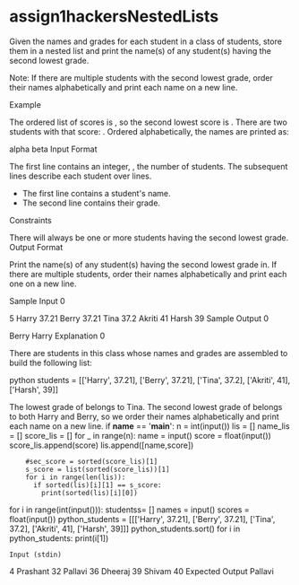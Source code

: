# assign1hackersNestedLists
Given the names and grades for each student in a class of  students, store them in a nested list and print the name(s) of any student(s) having the second lowest grade.

Note: If there are multiple students with the second lowest grade, order their names alphabetically and print each name on a new line.

Example

The ordered list of scores is , so the second lowest score is . There are two students with that score: . Ordered alphabetically, the names are printed as:

alpha
beta
Input Format

The first line contains an integer, , the number of students.
The  subsequent lines describe each student over  lines.
- The first line contains a student's name.
- The second line contains their grade.

Constraints

There will always be one or more students having the second lowest grade.
Output Format

Print the name(s) of any student(s) having the second lowest grade in. If there are multiple students, order their names alphabetically and print each one on a new line.

Sample Input 0

5
Harry
37.21
Berry
37.21
Tina
37.2
Akriti
41
Harsh
39
Sample Output 0

Berry
Harry
Explanation 0

There are  students in this class whose names and grades are assembled to build the following list:

python students = [['Harry', 37.21], ['Berry', 37.21], ['Tina', 37.2], ['Akriti', 41], ['Harsh', 39]]

The lowest grade of  belongs to Tina. The second lowest grade of  belongs to both Harry and Berry, so we order their names alphabetically and print each name on a new line.
if __name__ == '__main__':
        n = int(input())
        lis = []
        name_lis = []
        score_lis = []
        for _ in range(n):
          name = input()
          score = float(input())
          score_lis.append(score)
          lis.append([name,score])  
        
        #sec_score = sorted(score_lis)[1]
        s_score = list(sorted(score_lis))[1]
        for i in range(len(lis)):
          if sorted(lis)[i][1] == s_score:
            print(sorted(lis)[i][0])
    
for i in range(int(input())):
    studentss= []
    names = input()
    scores = float(input())
python_students = [[['Harry', 37.21], ['Berry', 37.21], ['Tina', 37.2], ['Akriti', 41], ['Harsh', 39]]]
python_students.sort()
for i in python_students:
    print(i[1])

    Input (stdin)
4
Prashant
32
Pallavi
36
Dheeraj
39
Shivam
40
Expected Output
Pallavi

